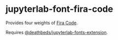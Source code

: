 # jupyterlab-font-fira-code

Provides four weights of [Fira Code](https://github.com/tonsky/FiraCode).

Requires [@deathbeds/jupyterlab-fonts-extension](../jupyterlab-fonts/).
